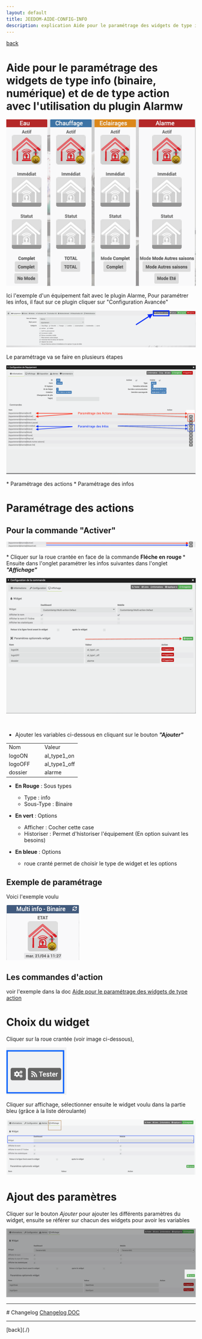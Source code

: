 ```yaml
---
layout: default
title: JEEDOM-AIDE-CONFIG-INFO
description: explication Aide pour le paramétrage des widgets de type info (binaire, numérique) et action pour le plugin Alarme
---
```

[back](./)
# Aide pour le paramétrage des widgets de type info (binaire, numérique) et de de type action avec l'utilisation du plugin Alarmw

<p><img src="../img/help/config_alarm_1.png" alt="Aide 1" /></p>

Ici l'exemple d'un équipement fait avec le plugin Alarme, Pour paramétrer les infos, il faut sur ce plugin cliquer sur "Configuration Avancée"
<p><img src="../img/help/config_alarm_2.png" alt="Aide 2" /></p>

Le paramétrage va se faire en plusieurs étapes
<p><img src="../img/help/config_alarm_3.png" alt="Aide 3" /></p>
* Paramétrage des actions
* Paramétrage des infos


# Paramétrage des actions

## Pour la commande "Activer"

<p><img src="../img/help/config_alarm_4.png" alt="Aide 4" /></p>
* Cliquer sur la roue crantée en face de la commande <b> Fléche en rouge </b>
* Ensuite dans l'onglet paramétrer les infos suivantes dans l'onglet <b><i>"Affichage"</i></b><br/>
<p><img src="../img/help/config_alarm_5.png" alt="Aide 4" /></p><br/>

* Ajouter les variables ci-dessous en cliquant sur le bouton <b><i>"Ajouter"</i></b><br/>

<CENTER>
    <TABLE width="60%">
        <TR>
            <TD width="50%">Nom</TD>
            <TD width="50%">Valeur</TD>
        </TR>
        <TR>
            <TD width="50%">logoON</TD>
            <TD width="50%">al_type1_on</TD>
        </TR>
        <TR>
            <TD width="50%">logoOFF</TD>
            <TD width="50%">al_type1_off</TD>
        </TR>
        <TR>
            <TD width="50%">dossier</TD>
            <TD width="50%">alarme</TD>
        </TR>
    </TABLE>
</CENTER>




* <b>En Rouge</b> : Sous types
	* Type : info
	* Sous-Type : Binaire

* <b>En vert</b> : Options
    * Afficher : Cocher cette case
    * Historiser : Permet d'historiser l'équipement (En option suivant les besoins)

* <b>En bleue</b> : Options
    * roue cranté permet de choisir le type de widget et les options

## Exemple de paramétrage
Voici l'exemple voulu
<p><img src="../img/exemple/d/multi_binaire.png" alt="Résultat" /></p>

## Les commandes d'action
voir l'exemple dans la doc <a href="HELP_config_action.html">Aide pour le paramétrage des widgets de type action</a>

# Choix du widget
Cliquer sur la roue crantée (voir image ci-dessous),
<p><img src="../img/AIDE_CONFIG_INFO_4.png" alt="Aide 4" /></p>

Cliquer sur affichage, sélectionner ensuite le widget voulu dans la partie bleu (grâce à la liste déroulante)
<p><img src="../img/AIDE_CONFIG_INFO_2.png" alt="Aide 2" /></p>

# Ajout des paramètres
Cliquer sur le bouton <i>Ajouter</i> pour ajouter les différents paramètres du widget, ensuite se référer sur chacun des widgets pour avoir les variables
<p><img src="../img/AIDE_CONFIG_INFO_3.png" alt="Aide 3" /></p>

<hr />
# Changelog
<a href="https://github.com/JEALG/JEEDOM-Widget_JAG-doc/commits/master">Changelog DOC</a>

<hr />
[back](./)